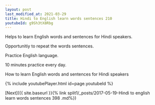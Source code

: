 ```yaml
---
layout: post
last_modified_at: 2021-03-29
title: Hindi to English learn words sentences 210 
youtubeId: g9Sh3tX8Rbg
---
```

 
 
Helps to learn English words and sentences for Hindi speakers.

Opportunitiy to repeat the words sentences. 

Practice English language. 
 
10 minutes practice every day. 
 
How to learn English words and sentences for Hindi speakers 
 
{% include youtubePlayer.html id=page.youtubeId %}
 
 
[Next]({{ site.baseurl }}{% link  split1/_posts/2017-05-19-Hindi to english learn words sentences 398 .md%})
 
